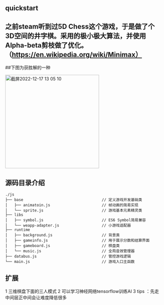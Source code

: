 ## quickstart
## 之前steam听到过5D Chess这个游戏，于是做了个3D空间的井字棋。采用的极小极大算法，并使用Alpha-beta剪枝做了优化。（https://en.wikipedia.org/wiki/Minimax）

##下图为获胜解的一种



<img width="299" alt="截屏2022-12-17 13 05 10" src="https://user-images.githubusercontent.com/14979005/208226178-d7dd9216-b38a-4aa1-a23f-03a9906b1bc7.png">
                                              


## 源码目录介绍
```
./js
├── base                                   // 定义游戏开发基础类
│   ├── animatoin.js                       // 帧动画的简易实现
│   └── sprite.js                          // 游戏基本元素精灵类
├── libs
│   ├── symbol.js                          // ES6 Symbol简易兼容
│   └── weapp-adapter.js                   // 小游戏适配器
├── runtime
│   ├── background.js                      // 背景类
│   ├── gameinfo.js                        // 用于展示分数和结算界面
│   ├── gameboard.js                       // 棋盘类
│   └── music.js                           // 全局音效管理器
├── databus.js                             // 管控游戏逻辑
└── main.js                                // 游戏入口主函数

```

## 扩展
1 三维棋盘下面的三人模式
2 可以学习神经网络tensorflow训练AI
3 tips ：先走中间层正中间会让难度降低很多

